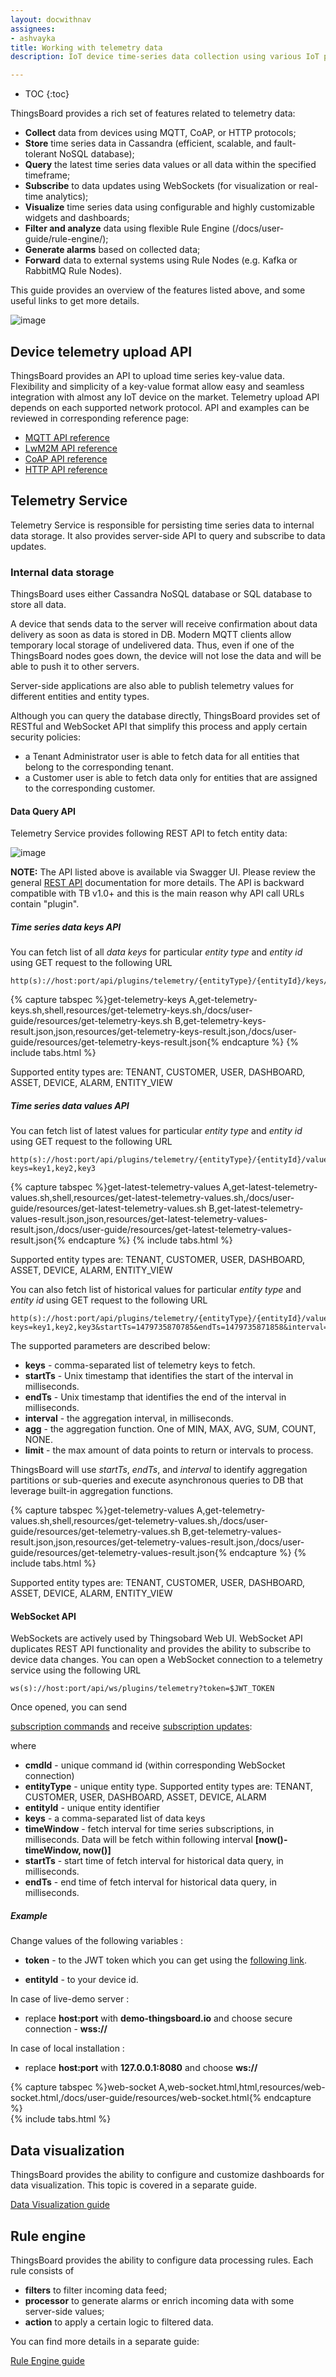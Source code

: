 ```yaml
---
layout: docwithnav
assignees:
- ashvayka
title: Working with telemetry data
description: IoT device time-series data collection using various IoT protocols and ThingsBoard telemetry feature

---
```


* TOC
{:toc}

ThingsBoard provides a rich set of features related to telemetry data:

 - **Collect** data from devices using MQTT, CoAP, or HTTP protocols;
 - **Store** time series data in Cassandra (efficient, scalable, and fault-tolerant NoSQL database);
 - **Query** the latest time series data values or all data within the specified timeframe;
 - **Subscribe** to data updates using WebSockets (for visualization or real-time analytics);
 - **Visualize** time series data using configurable and highly customizable widgets and dashboards;
 - **Filter and analyze** data using flexible Rule Engine (/docs/user-guide/rule-engine/);
 - **Generate alarms** based on collected data;
 - **Forward** data to external systems using Rule Nodes (e.g. Kafka or RabbitMQ Rule Nodes).

This guide provides an overview of the features listed above, and some useful links to get more details.  

![image](/images/user-guide/telemetry.svg)

## Device telemetry upload API

ThingsBoard provides an API to upload time series key-value data.
Flexibility and simplicity of a key-value format allow easy and seamless integration with almost any IoT device on the market.
Telemetry upload API depends on each supported network protocol.
API and examples can be reviewed in corresponding reference page:

 - [MQTT API reference](/docs/reference/mqtt-api/#telemetry-upload-api)
 - [LwM2M API reference](/docs/reference/lwm2m-api/#telemetry-upload-api) 
 - [CoAP API reference](/docs/reference/coap-api/#telemetry-upload-api)
 - [HTTP API reference](/docs/reference/http-api/#telemetry-upload-api)
  
## Telemetry Service

Telemetry Service is responsible for persisting time series data to internal data storage. It also 
provides server-side API to query and subscribe to data updates. 

### Internal data storage

ThingsBoard uses either Cassandra NoSQL database or SQL database to store all data.

A device that sends data to the server will receive confirmation about data delivery as soon as data is stored in DB.
Modern MQTT clients allow temporary local storage of undelivered data. 
Thus, even if one of the ThingsBoard nodes goes down, the device will not lose the data and will be able to push it to other servers.
 
Server-side applications are also able to publish telemetry values for different entities and entity types.
  
Although you can query the database directly, ThingsBoard provides set of RESTful and WebSocket API that simplify this process and apply certain security policies:
 
 - a Tenant Administrator user is able to fetch data for all entities that belong to the corresponding tenant.
 - a Customer user is able to fetch data only for entities that are assigned to the corresponding customer.
  
#### Data Query API

Telemetry Service provides following REST API to fetch entity data:

![image](/images/user-guide/telemetry-service/rest-api.png)

**NOTE:** The API listed above is available via Swagger UI. Please review the general [REST API](/docs/reference/rest-api/) documentation for more details.
The API is backward compatible with TB v1.0+ and this is the main reason why API call URLs contain "plugin".

##### Time series data keys API

You can fetch list of all *data keys* for particular *entity type* and *entity id* using GET request to the following URL  
 
```shell
http(s)://host:port/api/plugins/telemetry/{entityType}/{entityId}/keys/timeseries
```

{% capture tabspec %}get-telemetry-keys
A,get-telemetry-keys.sh,shell,resources/get-telemetry-keys.sh,/docs/user-guide/resources/get-telemetry-keys.sh
B,get-telemetry-keys-result.json,json,resources/get-telemetry-keys-result.json,/docs/user-guide/resources/get-telemetry-keys-result.json{% endcapture %}
{% include tabs.html %}

Supported entity types are: TENANT, CUSTOMER, USER, DASHBOARD, ASSET, DEVICE, ALARM, ENTITY_VIEW

##### Time series data values API

You can fetch list of latest values for particular *entity type* and *entity id* using GET request to the following URL  
 
```shell
http(s)://host:port/api/plugins/telemetry/{entityType}/{entityId}/values/timeseries?keys=key1,key2,key3
```

{% capture tabspec %}get-latest-telemetry-values
A,get-latest-telemetry-values.sh,shell,resources/get-latest-telemetry-values.sh,/docs/user-guide/resources/get-latest-telemetry-values.sh
B,get-latest-telemetry-values-result.json,json,resources/get-latest-telemetry-values-result.json,/docs/user-guide/resources/get-latest-telemetry-values-result.json{% endcapture %}
{% include tabs.html %}

Supported entity types are: TENANT, CUSTOMER, USER, DASHBOARD, ASSET, DEVICE, ALARM, ENTITY_VIEW

You can also fetch list of historical values for particular *entity type* and *entity id* using GET request to the following URL  
 
```shell
http(s)://host:port/api/plugins/telemetry/{entityType}/{entityId}/values/timeseries?keys=key1,key2,key3&startTs=1479735870785&endTs=1479735871858&interval=60000&limit=100&agg=AVG
```

The supported parameters are described below:

 - **keys** - comma-separated list of telemetry keys to fetch.
 - **startTs** - Unix timestamp that identifies the start of the interval in milliseconds.
 - **endTs** - Unix timestamp that identifies the end of the interval in milliseconds.
 - **interval** - the aggregation interval, in milliseconds.
 - **agg** - the aggregation function. One of MIN, MAX, AVG, SUM, COUNT, NONE.
 - **limit** - the max amount of data points to return or intervals to process.

ThingsBoard will use *startTs*, *endTs*, and *interval* to identify aggregation partitions or sub-queries and execute asynchronous queries to DB that leverage built-in aggregation functions.

{% capture tabspec %}get-telemetry-values
A,get-telemetry-values.sh,shell,resources/get-telemetry-values.sh,/docs/user-guide/resources/get-telemetry-values.sh
B,get-telemetry-values-result.json,json,resources/get-telemetry-values-result.json,/docs/user-guide/resources/get-telemetry-values-result.json{% endcapture %}
{% include tabs.html %}

Supported entity types are: TENANT, CUSTOMER, USER, DASHBOARD, ASSET, DEVICE, ALARM, ENTITY_VIEW

#### WebSocket API

WebSockets are actively used by Thingsobard Web UI. WebSocket API duplicates REST API functionality and provides the ability to subscribe to device data changes.
You can open a WebSocket connection to a telemetry service using the following URL

```shell
ws(s)://host:port/api/ws/plugins/telemetry?token=$JWT_TOKEN
```

Once opened, you can send 

[subscription commands](https://github.com/thingsboard/thingsboard/blob/master/application/src/main/java/org/thingsboard/server/service/telemetry/cmd/TelemetryPluginCmdsWrapper.java) 
and receive 
[subscription updates](https://github.com/thingsboard/thingsboard/blob/master/application/src/main/java/org/thingsboard/server/service/telemetry/sub/TelemetrySubscriptionUpdate.java):

where 

 - **cmdId** - unique command id (within corresponding WebSocket connection)
 - **entityType** - unique entity type. Supported entity types are: TENANT, CUSTOMER, USER, DASHBOARD, ASSET, DEVICE, ALARM
 - **entityId** - unique entity identifier
 - **keys** - a comma-separated list of data keys
 - **timeWindow** - fetch interval for time series subscriptions, in milliseconds. Data will be fetch within following interval **[now()-timeWindow, now()]**
 - **startTs** - start time of fetch interval for historical data query, in milliseconds.
 - **endTs** - end time of fetch interval for historical data query, in milliseconds.
 
##### Example 

Change values of the following variables : 

 - **token** - to the JWT token which you can get using the [following link](https://thingsboard.io/docs/reference/rest-api/#rest-api-auth).

 - **entityId** - to your device id.
 
 In case of live-demo server : 
 
 - replace **host:port** with **demo-thingsboard.io** and choose secure connection - **wss://**
 
 In case of local installation :
 
 - replace **host:port** with **127.0.0.1:8080** and choose **ws://**
 
{% capture tabspec %}web-socket
A,web-socket.html,html,resources/web-socket.html,/docs/user-guide/resources/web-socket.html{% endcapture %}  
{% include tabs.html %}

## Data visualization

ThingsBoard provides the ability to configure and customize dashboards for data visualization.
This topic is covered in a separate guide.    
<p><a href="/docs/user-guide/visualization" class="button">Data Visualization guide</a></p>

## Rule engine

ThingsBoard provides the ability to configure data processing rules.
Each rule consists of

 - **filters** to filter incoming data feed; 
 - **processor** to generate alarms or enrich incoming data with some server-side values;
 - **action** to apply a certain logic to filtered data.

You can find more details in a separate guide:    
<p><a href="/docs/user-guide/rule-engine" class="button">Rule Engine guide</a></p>
    
